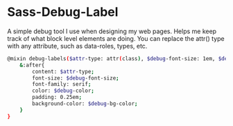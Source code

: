 Sass-Debug-Label
================

A simple debug tool I use when designing my web pages. Helps me keep track of what block level elements are doing. You can replace the attr() type with any attribute, such as data-roles, types, etc.

```sh
@mixin debug-labels($attr-type: attr(class), $debug-font-size: 1em, $debug-color: black, $debug-bg-color: yellow){
	&:after{
		content: $attr-type;
		font-size: $debug-font-size;
		font-family: serif;
		color: $debug-color;
		padding: 0.25em;
		background-color: $debug-bg-color;
	}
}
